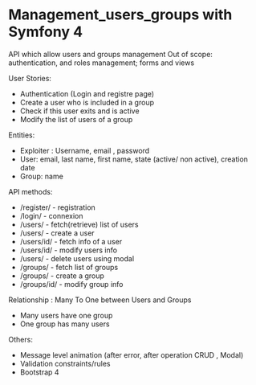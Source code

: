 # Management_users_groups with Symfony 4

 API which allow users and groups management 
 Out of scope: authentication, and roles management; forms and views
 
 User Stories:
- Authentication (Login and registre page)
- Create a user who is included in a group
- Check if this user exits and is active
- Modify the list of users of a group

Entities:
- Exploiter : Username, email , password
- User: email, last name, first name, state (active/ non active), creation date
- Group: name

API methods:
- /register/ - registration
- /login/ -   connexion
- /users/ - fetch(retrieve) list of users
- /users/ - create a user
- /users/id/ - fetch info of a user
- /users/id/ - modify users info
- /users/ -  delete users using modal
- /groups/ - fetch list of groups
- /groups/ - create a group
- /groups/id/ - modify group info

Relationship : Many To One between Users and Groups  
- Many users have one group
- One group has many users

Others:
- Message level animation (after error, after operation CRUD , Modal) 
- Validation constraints/rules
- Bootstrap 4



